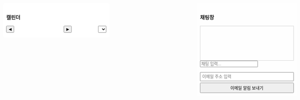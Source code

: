 
<!DOCTYPE html>
<html lang="ko">
<head>
  <meta charset="UTF-8" />
  <meta name="viewport" content="width=device-width, initial-scale=1.0"/>
  <title>3D 캐릭터 HUD 인터페이스 & 달력 & 이메일 알림</title>
  <style>
    body {
      margin: 0;
      font-family: Arial, sans-serif;
      overflow: hidden;
    }
    /* 오른쪽 HUD: 채팅창 + 이메일 알림 */
    #right-hud {
      position: absolute;
      top: 10px;
      right: 10px;
      padding: 10px;
      background: rgba(255,255,255,0.8);
      border-radius: 5px;
      z-index: 20;
      width: 300px;
    }
    /* 왼쪽 HUD: 달력 UI */
    #left-hud {
      position: absolute;
      top: 10px;
      left: 10px;
      padding: 10px;
      background: rgba(255,255,255,0.9);
      border-radius: 5px;
      z-index: 20;
      width: 320px;
      max-height: 90vh;
      overflow-y: auto;
    }
    /* 달력 UI 스타일 */
    #calendar-container { margin-top: 10px; }
    #calendar-header {
      display: flex;
      align-items: center;
      justify-content: space-between;
      margin-bottom: 5px;
    }
    #calendar-header button {
      padding: 2px 6px;
      font-size: 12px;
    }
    #month-year-label {
      font-weight: bold;
      font-size: 14px;
    }
    #year-select {
      font-size: 12px;
      padding: 2px;
      margin-left: 5px;
    }
    #calendar-grid {
      display: grid;
      grid-template-columns: repeat(7, 1fr);
      gap: 2px;
    }
    #calendar-grid div {
      border: 1px solid #ccc;
      min-height: 40px;
      font-size: 12px;
      padding: 2px;
      position: relative;
      cursor: pointer;
    }
    #calendar-grid div:hover {
      background: #f0f0f0;
    }
    .day-number {
      position: absolute;
      top: 2px;
      left: 2px;
      font-weight: bold;
    }
    .event {
      margin-top: 18px;
      font-size: 10px;
      color: #333;
      overflow: hidden;
      text-overflow: ellipsis;
      white-space: nowrap;
    }
    /* 채팅 로그 */
    #chat-log {
      height: 100px;
      overflow-y: scroll;
      border: 1px solid #ccc;
      padding: 5px;
      margin-top: 10px;
    }
    /* 3D 캔버스 */
    #canvas {
      position: absolute;
      width: 100%;
      height: 100%;
      z-index: 1;
    }
  </style>

  <!-- EmailJS 라이브러리 (프론트엔드에서 이메일 전송용) -->
  <script type="text/javascript" src="https://cdn.jsdelivr.net/npm/emailjs-com@3/dist/email.min.js"></script>
  <script type="text/javascript">
    // EmailJS 초기화 – (Public Key를 본인 것으로 교체)
    (function() {
      emailjs.init("3YFtNo1im0qkWpUDE"); 
    })();

    // 사용자가 입력한 이메일 주소로 알림 메일 전송 함수
    function sendEmailPush() {
      const userEmail = document.getElementById('user-email').value.trim();
      if (!userEmail) {
        alert("이메일 주소를 입력해주세요.");
        return;
      }
      const templateParams = {
        to_email: userEmail,
        subject: "푸시 알림",
        message: "이것은 프론트엔드에서 전송한 이메일 알림입니다."
      };
      // Service ID와 Template ID를 본인 값으로 교체
      emailjs.send("service_vrwj82e", "e_js-test-mail-service", templateParams)
        .then(function(response) {
          alert("이메일이 전송되었습니다!");
        }, function(error) {
          alert("이메일 전송에 실패했습니다: " + JSON.stringify(error));
        });
    }
  </script>
</head>
<body>
  <!-- 오른쪽 HUD: 채팅창 및 이메일 알림 입력 -->
  <div id="right-hud">
    <h3>채팅창</h3>
    <div id="chat-log"></div>
    <input type="text" id="chat-input" placeholder="채팅 입력..." />
    <br/><br/>
    <!-- 이메일 알림 전송 입력 필드와 버튼 -->
    <input type="email" id="user-email" placeholder="이메일 주소 입력"
           style="width: 100%; padding: 5px; margin-bottom: 5px;" />
    <button onclick="sendEmailPush()" style="width: 100%; padding: 5px;">
      이메일 알림 보내기
    </button>
  </div>

  <!-- 왼쪽 HUD: 달력 UI -->
  <div id="left-hud">
    <h3>캘린더</h3>
    <div id="calendar-container">
      <div id="calendar-header">
        <button id="prev-month">◀</button>
        <span id="month-year-label"></span>
        <button id="next-month">▶</button>
        <select id="year-select"></select>
      </div>
      <div id="calendar-grid"></div>
    </div>
  </div>

  <!-- 3D 캔버스 -->
  <canvas id="canvas"></canvas>

  <!-- Three.js 라이브러리 -->
  <script src="https://cdnjs.cloudflare.com/ajax/libs/three.js/r134/three.min.js"></script>
  <script>
    /* ====================================
       3D 씬 설정 (캐릭터, 배경, 날씨 효과 등)
    ==================================== */
    let currentWeather = "";

    const scene = new THREE.Scene();
    const camera = new THREE.PerspectiveCamera(
      75,
      window.innerWidth / window.innerHeight,
      0.1,
      1000
    );
    const renderer = new THREE.WebGLRenderer({
      canvas: document.getElementById("canvas"),
      alpha: true
    });
    renderer.setSize(window.innerWidth, window.innerHeight);
    camera.position.set(5, 5, 10);
    camera.lookAt(0, 0, 0);

    const directionalLight = new THREE.DirectionalLight(0xffffff, 1);
    directionalLight.position.set(5, 10, 7).normalize();
    scene.add(directionalLight);
    scene.add(new THREE.AmbientLight(0x333333));

    // 태양 객체
    const sunMaterial = new THREE.MeshStandardMaterial({
      color: 0xffcc00,
      emissive: 0xff9900,
      transparent: true,
      opacity: 0
    });
    const sun = new THREE.Mesh(
      new THREE.SphereGeometry(1.5, 64, 64),
      sunMaterial
    );
    scene.add(sun);

    // 달 객체
    const moonMaterial = new THREE.MeshStandardMaterial({
      color: 0xcccccc,
      emissive: 0x222222,
      transparent: true,
      opacity: 1
    });
    const moon = new THREE.Mesh(
      new THREE.SphereGeometry(1.2, 64, 64),
      moonMaterial
    );
    scene.add(moon);

    // 별, 반딧불 생성
    const stars = [];
    const fireflies = [];
    for (let i = 0; i < 100; i++) {
      const star = new THREE.Mesh(
        new THREE.SphereGeometry(0.03, 8, 8),
        new THREE.MeshBasicMaterial({ color: 0xffffff })
      );
      star.position.set((Math.random() - 0.5) * 50, (Math.random() - 0.5) * 30, -10);
      scene.add(star);
      stars.push(star);
    }
    for (let i = 0; i < 30; i++) {
      const firefly = new THREE.Mesh(
        new THREE.SphereGeometry(0.05, 8, 8),
        new THREE.MeshBasicMaterial({ color: 0xffff99 })
      );
      firefly.position.set((Math.random() - 0.5) * 20, (Math.random() - 0.5) * 10, -5);
      scene.add(firefly);
      fireflies.push(firefly);
    }

    // 고해상도 콩크리트 바닥 (Y = -2)
    const floorGeometry = new THREE.PlaneGeometry(200, 200, 128, 128);
    const floorMaterial = new THREE.MeshStandardMaterial({
      color: 0x808080,
      roughness: 1,
      metalness: 0
    });
    const floor = new THREE.Mesh(floorGeometry, floorMaterial);
    floor.rotation.x = -Math.PI / 2;
    floor.position.y = -2;
    scene.add(floor);

    // 배경 그룹 (빌딩, 집, 가로등)
    const backgroundGroup = new THREE.Group();
    scene.add(backgroundGroup);

    function createBuilding(width, height, depth, color) {
      const geometry = new THREE.BoxGeometry(width, height, depth);
      const material = new THREE.MeshStandardMaterial({
        color: color,
        roughness: 0.7,
        metalness: 0.1
      });
      return new THREE.Mesh(geometry, material);
    }

    function createHouse(width, height, depth, baseColor, roofColor) {
      const houseGroup = new THREE.Group();
      const base = new THREE.Mesh(
        new THREE.BoxGeometry(width, height, depth),
        new THREE.MeshStandardMaterial({ color: baseColor, roughness: 0.8 })
      );
      base.position.y = -2 + height / 2;
      houseGroup.add(base);

      const roof = new THREE.Mesh(
        new THREE.ConeGeometry(width * 0.8, height * 0.6, 4),
        new THREE.MeshStandardMaterial({ color: roofColor, roughness: 0.8 })
      );
      roof.position.y = -2 + height + (height * 0.6) / 2;
      roof.rotation.y = Math.PI / 4;
      houseGroup.add(roof);

      return houseGroup;
    }

    // 빌딩 배치 (5열×2행)
    for (let i = 0; i < 10; i++) {
      const width = Math.random() * 2 + 2;
      const height = Math.random() * 10 + 10;
      const depth = Math.random() * 2 + 2;
      const building = createBuilding(width, height, depth, 0x555555);
      const col = i % 5;
      const row = Math.floor(i / 5);
      const x = -20 + col * 10;
      const z = -15 - row * 10;
      building.position.set(x, -2 + height / 2, z);
      backgroundGroup.add(building);
    }

    // 집 배치 (1행, 캐릭터 뒤쪽, Z = -5)
    for (let i = 0; i < 5; i++) {
      const width = Math.random() * 2 + 3;
      const height = Math.random() * 2 + 3;
      const depth = Math.random() * 2 + 3;
      const house = createHouse(width, height, depth, 0xa0522d, 0x8b0000);
      const x = -10 + i * 10;
      const z = -5;
      house.position.set(x, 0, z);
      backgroundGroup.add(house);
    }

    // 단일 가로등: 캐릭터 바로 옆에 배치
    function createStreetlight() {
      const lightGroup = new THREE.Group();
      const pole = new THREE.Mesh(
        new THREE.CylinderGeometry(0.1, 0.1, 4, 8),
        new THREE.MeshBasicMaterial({ color: 0x333333 })
      );
      pole.position.y = 2;
      lightGroup.add(pole);

      const lamp = new THREE.Mesh(
        new THREE.SphereGeometry(0.2, 8, 8),
        new THREE.MeshBasicMaterial({ color: 0xffcc00 })
      );
      lamp.position.y = 4.2;
      lightGroup.add(lamp);

      const lampLight = new THREE.PointLight(0xffcc00, 1, 10);
      lampLight.position.set(0, 4.2, 0);
      lightGroup.add(lampLight);

      return lightGroup;
    }
    const characterStreetlight = createStreetlight();
    characterStreetlight.position.set(1, -2, 0);
    scene.add(characterStreetlight);

    // 날씨 효과 – 비
    let rainGroup = new THREE.Group();
    scene.add(rainGroup);
    function initRain() {
      const rainCount = 1000;
      const rainGeometry = new THREE.BufferGeometry();
      const positions = new Float32Array(rainCount * 3);
      for (let i = 0; i < rainCount; i++) {
        positions[i * 3] = Math.random() * 100 - 50;
        positions[i * 3 + 1] = Math.random() * 50;
        positions[i * 3 + 2] = Math.random() * 100 - 50;
      }
      rainGeometry.setAttribute("position", new THREE.BufferAttribute(positions, 3));
      const rainMaterial = new THREE.PointsMaterial({
        color: 0xaaaaee,
        size: 0.1,
        transparent: true,
        opacity: 0.6
      });
      const rainParticles = new THREE.Points(rainGeometry, rainMaterial);
      rainGroup.add(rainParticles);
    }
    initRain();
    rainGroup.visible = false;

    // 날씨 효과 – 구름 (하나의 구름)
    let houseCloudGroup = new THREE.Group();
    function createHouseCloud() {
      const cloud = new THREE.Group();
      const cloudMat = new THREE.MeshLambertMaterial({
        color: 0xffffff,
        transparent: true,
        opacity: 0.9
      });
      const sphere1 = new THREE.Mesh(new THREE.SphereGeometry(2, 32, 32), cloudMat);
      sphere1.position.set(0, 0, 0);
      const sphere2 = new THREE.Mesh(new THREE.SphereGeometry(1.8, 32, 32), cloudMat);
      sphere2.position.set(2.2, 0.7, 0);
      const sphere3 = new THREE.Mesh(new THREE.SphereGeometry(2.1, 32, 32), cloudMat);
      sphere3.position.set(-2.2, 0.5, 0);
      cloud.add(sphere1, sphere2, sphere3);
      cloud.userData.initialPos = cloud.position.clone();
      return cloud;
    }
    const singleCloud = createHouseCloud();
    houseCloudGroup.add(singleCloud);
    houseCloudGroup.position.set(0, 5, -10);
    scene.add(houseCloudGroup);

    function updateHouseClouds() {
      singleCloud.position.x += 0.02;
      if (singleCloud.position.x > 5) {
        singleCloud.position.x = -5;
      }
    }

    // 날씨 효과 – 번개
    let lightningLight = new THREE.PointLight(0xffffff, 0, 500);
    lightningLight.position.set(0, 50, 0);
    scene.add(lightningLight);

    function updateWeatherEffects() {
      // 비
      if (currentWeather.indexOf("비") !== -1 || currentWeather.indexOf("소나기") !== -1) {
        rainGroup.visible = true;
      } else {
        rainGroup.visible = false;
      }
      // 구름
      if (currentWeather.indexOf("구름") !== -1) {
        houseCloudGroup.visible = true;
      } else {
        houseCloudGroup.visible = false;
      }
    }

    // 캐릭터 생성
    const characterGroup = new THREE.Group();
    const charBody = new THREE.Mesh(
      new THREE.BoxGeometry(1, 1.5, 0.5),
      new THREE.MeshStandardMaterial({ color: 0x00cc66 })
    );
    const head = new THREE.Mesh(
      new THREE.SphereGeometry(0.5, 32, 32),
      new THREE.MeshStandardMaterial({ color: 0xffcc66 })
    );
    head.position.y = 1.2;

    const eyeMat = new THREE.MeshBasicMaterial({ color: 0x000000 });
    const leftEye = new THREE.Mesh(new THREE.SphereGeometry(0.07, 16, 16), eyeMat);
    const rightEye = new THREE.Mesh(new THREE.SphereGeometry(0.07, 16, 16), eyeMat);
    leftEye.position.set(-0.2, 1.3, 0.45);
    rightEye.position.set(0.2, 1.3, 0.45);

    const mouth = new THREE.Mesh(
      new THREE.BoxGeometry(0.2, 0.05, 0.05),
      new THREE.MeshStandardMaterial({ color: 0xff3366 })
    );
    mouth.position.set(0, 1.1, 0.51);

    const leftBrow = new THREE.Mesh(new THREE.BoxGeometry(0.3, 0.05, 0.05), eyeMat);
    const rightBrow = new THREE.Mesh(new THREE.BoxGeometry(0.3, 0.05, 0.05), eyeMat);
    leftBrow.position.set(-0.2, 1.45, 0.45);
    rightBrow.position.set(0.2, 1.45, 0.45);

    const leftArm = new THREE.Mesh(new THREE.BoxGeometry(0.2, 1, 0.2), charBody.material);
    const rightArm = new THREE.Mesh(new THREE.BoxGeometry(0.2, 1, 0.2), charBody.material);
    leftArm.position.set(-0.7, 0.4, 0);
    rightArm.position.set(0.7, 0.4, 0);

    const legMat = new THREE.MeshStandardMaterial({ color: 0x3366cc });
    const leftLeg = new THREE.Mesh(new THREE.BoxGeometry(0.3, 1, 0.3), legMat);
    const rightLeg = new THREE.Mesh(new THREE.BoxGeometry(0.3, 1, 0.3), legMat);
    leftLeg.position.set(-0.35, -1, 0);
    rightLeg.position.set(0.35, -1, 0);

    characterGroup.add(
      charBody, head, leftEye, rightEye, mouth,
      leftBrow, rightBrow, leftArm, rightArm,
      leftLeg, rightLeg
    );
    characterGroup.position.y = -1;
    scene.add(characterGroup);

    const characterLight = new THREE.PointLight(0xffee88, 1, 15);
    scene.add(characterLight);

    /* ====================================
       채팅 관련 함수
    ==================================== */
    // 날씨 호출 (예시용 더미 함수)
    async function getWeather() {
      // 실제 API 연동이 없다면 임시 값 리턴
      return "맑음";
    }

    // 채팅 로그에 메시지 추가
    function appendToChatLog(message) {
      const chatLog = document.getElementById("chat-log");
      chatLog.innerHTML += "<div>" + message + "</div>";
      chatLog.scrollTop = chatLog.scrollHeight;
    }

    // 채팅 전송
    async function sendChat() {
      const inputEl = document.getElementById("chat-input");
      const input = inputEl.value.trim();
      let response = "";

      if (!input) return; // 빈 입력 처리

      const lowerInput = input.toLowerCase();

      if (lowerInput.includes("안녕")) {
        response = "안녕하세요, 주인님! 오늘 기분은 어떠세요?";
        // 팔 흔드는 모션 예시
        characterGroup.children[7].rotation.z = Math.PI / 4;
        setTimeout(() => {
          characterGroup.children[7].rotation.z = 0;
        }, 1000);
      }
      else if (lowerInput.includes("캐릭터 넌 누구야")) {
        response = "저는 당신의 개인 비서에요.";
      }
      else if (lowerInput.includes("일정")) {
        response = "캘린더는 좌측에서 확인하세요.";
      }
      else if (
        lowerInput.includes("날씨") &&
        (lowerInput.includes("알려") || lowerInput.includes("어때"))
      ) {
        const weather = await getWeather();
        response = `현재 날씨는 ${weather}입니다.`;
      }
      else if (lowerInput.includes("캐릭터 춤춰줘")) {
        response = "춤출게요!";
        const danceInterval = setInterval(() => {
          characterGroup.children[7].rotation.z = Math.sin(Date.now() * 0.01) * Math.PI / 4;
          head.rotation.y = Math.sin(Date.now() * 0.01) * Math.PI / 8;
        }, 50);
        setTimeout(() => {
          clearInterval(danceInterval);
          characterGroup.children[7].rotation.z = 0;
          head.rotation.y = 0;
        }, 3000);
      }
      else {
        response = "죄송해요, 잘 이해하지 못했어요. 다시 한 번 말씀해주시겠어요?";
      }

      // 입력과 응답을 채팅창에 출력
      appendToChatLog("사용자: " + input);
      appendToChatLog("캐릭터: " + response);

      // 입력창 초기화
      inputEl.value = "";
    }

    // 엔터키 입력 처리
    document.getElementById("chat-input").addEventListener("keydown", function(e) {
      if (e.key === "Enter") {
        sendChat();
      }
    });

    // 시간대별 자동 메시지
    setInterval(() => {
      const now = new Date();
      if (now.getHours() === 8 && now.getMinutes() === 0) {
        appendToChatLog("캐릭터: 주인님, 일어날 시간이에요!");
      } else if (now.getHours() === 12 && now.getMinutes() === 0) {
        appendToChatLog("캐릭터: 식사하실 시간이에요!");
      } else if (now.getHours() === 22 && now.getMinutes() === 0) {
        appendToChatLog("캐릭터: 주무실 시간이에요 zzzz");
      }
    }, 60000);

    /* ====================================
       애니메이션 루프 (3D 씬 업데이트)
    ==================================== */
    function animate() {
      requestAnimationFrame(animate);

      const now = new Date();
      const headWorldPos = new THREE.Vector3();
      head.getWorldPosition(headWorldPos);
      const orbitCenter = headWorldPos.clone().add(new THREE.Vector3(0, 2, 0));

      // 태양 / 달 움직임 (시간에 따라 위치 변화)
      const totalMin = now.getHours() * 60 + now.getMinutes();
      const angle = (totalMin / 1440) * Math.PI * 2;
      const radius = 3;

      // 태양
      const sunPos = new THREE.Vector3(
        orbitCenter.x + Math.cos(angle) * radius,
        orbitCenter.y + Math.sin(angle) * radius,
        orbitCenter.z
      );
      sun.position.copy(sunPos);

      // 달
      const moonAngle = angle + Math.PI;
      const moonPos = new THREE.Vector3(
        orbitCenter.x + Math.cos(moonAngle) * radius,
        orbitCenter.y + Math.sin(moonAngle) * radius,
        orbitCenter.z
      );
      moon.position.copy(moonPos);

      // 낮/밤 전환
      const t = now.getHours() + now.getMinutes() / 60;
      let sunOpacity = 0, moonOpacity = 0;
      if (t < 6) {
        sunOpacity = 0;
        moonOpacity = 1;
      } else if (t < 7) {
        let factor = (t - 6);
        sunOpacity = factor;
        moonOpacity = 1 - factor;
      } else if (t < 17) {
        sunOpacity = 1;
        moonOpacity = 0;
      } else if (t < 18) {
        let factor = (t - 17);
        sunOpacity = 1 - factor;
        moonOpacity = factor;
      } else {
        sunOpacity = 0;
        moonOpacity = 1;
      }
      sun.material.opacity = sunOpacity;
      moon.material.opacity = moonOpacity;

      const isDay = t >= 7 && t < 17;
      scene.background = new THREE.Color(isDay ? 0x87CEEB : 0x000033);
      stars.forEach((s) => (s.visible = !isDay));
      fireflies.forEach((f) => (f.visible = !isDay));

      // 캐릭터 옆 가로등: 낮에는 꺼지고, 밤에는 켜짐
      characterStreetlight.traverse((child) => {
        if (child instanceof THREE.PointLight) {
          child.intensity = isDay ? 0 : 1;
        }
      });
      characterLight.position.copy(characterGroup.position).add(new THREE.Vector3(0, 5, 0));
      characterLight.intensity = isDay ? 0 : 1;

      characterGroup.position.y = -1;
      characterGroup.rotation.x = 0;

      // 비 업데이트
      if (rainGroup.visible) {
        const rainPoints = rainGroup.children[0];
        const positions = rainPoints.geometry.attributes.position.array;
        for (let i = 0; i < positions.length; i += 3) {
          positions[i + 1] -= 0.5;
          if (positions[i + 1] < 0) {
            positions[i + 1] = Math.random() * 50 + 20;
          }
        }
        rainPoints.geometry.attributes.position.needsUpdate = true;
      }

      // 번개 효과
      if (
        currentWeather.indexOf("번개") !== -1 ||
        currentWeather.indexOf("뇌우") !== -1
      ) {
        if (Math.random() < 0.001) {
          lightningLight.intensity = 5;
          setTimeout(() => {
            lightningLight.intensity = 0;
          }, 100);
        }
      }

      // 구름 업데이트
      updateHouseClouds();

      // 캐릭터 옆 가로등 위치 (캐릭터 기준 x + 1)
      characterStreetlight.position.set(
        characterGroup.position.x + 1,
        -2,
        characterGroup.position.z
      );

      renderer.render(scene, camera);
    }
    animate();

    /* ====================================
       달력 UI
    ==================================== */
    let currentYear, currentMonth;
    function initCalendar() {
      const now = new Date();
      currentYear = now.getFullYear();
      currentMonth = now.getMonth();
      populateYearSelect();
      renderCalendar(currentYear, currentMonth);

      document.getElementById("prev-month").addEventListener("click", () => {
        currentMonth--;
        if (currentMonth < 0) {
          currentMonth = 11;
          currentYear--;
        }
        renderCalendar(currentYear, currentMonth);
      });

      document.getElementById("next-month").addEventListener("click", () => {
        currentMonth++;
        if (currentMonth > 11) {
          currentMonth = 0;
          currentYear++;
        }
        renderCalendar(currentYear, currentMonth);
      });

      document.getElementById("year-select").addEventListener("change", (e) => {
        currentYear = parseInt(e.target.value);
        renderCalendar(currentYear, currentMonth);
      });
    }

    function populateYearSelect() {
      const yearSelect = document.getElementById("year-select");
      yearSelect.innerHTML = "";
      for (let y = 2020; y <= 2070; y++) {
        const option = document.createElement("option");
        option.value = y;
        option.textContent = y;
        if (y === currentYear) option.selected = true;
        yearSelect.appendChild(option);
      }
    }

    function renderCalendar(year, month) {
      const monthNames = [
        "1월","2월","3월","4월","5월","6월","7월","8월","9월","10월","11월","12월"
      ];
      document.getElementById("month-year-label").textContent =
        `${year}년 ${monthNames[month]}`;

      const grid = document.getElementById("calendar-grid");
      grid.innerHTML = "";

      // 요일 헤더 추가
      const daysOfWeek = ["일","월","화","수","목","금","토"];
      daysOfWeek.forEach((day) => {
        const th = document.createElement("div");
        th.style.fontWeight = "bold";
        th.style.textAlign = "center";
        th.textContent = day;
        grid.appendChild(th);
      });

      const firstDay = new Date(year, month, 1).getDay();
      const daysInMonth = new Date(year, month + 1, 0).getDate();

      // 빈 칸
      for (let i = 0; i < firstDay; i++) {
        grid.appendChild(document.createElement("div"));
      }

      // 날짜 셀
      for (let d = 1; d <= daysInMonth; d++) {
        const cell = document.createElement("div");
        cell.innerHTML = `
          <div class="day-number">${d}</div>
          <div class="event" id="event-${year}-${month+1}-${d}"></div>
        `;
        cell.addEventListener("click", () => {
          const eventText = prompt(`${year}-${month+1}-${d} 일정 입력:`);
          if (eventText) {
            addEventToDay(`${year}-${month+1}-${d}`, eventText);
          }
        });
        grid.appendChild(cell);
      }
    }

    function addEventToDay(dateStr, eventText) {
      const eventDiv = document.getElementById(`event-${dateStr}`);
      if (eventDiv) {
        if (eventDiv.textContent) {
          eventDiv.textContent += "; " + eventText;
        } else {
          eventDiv.textContent = eventText;
        }
      }
    }

    window.addEventListener("load", () => {
      initCalendar();
      // 처음 로딩 시 인사 한마디
      appendToChatLog("캐릭터: 환영합니다! 무엇을 도와드릴까요?");
    });
  </script>
</body>
</html>

